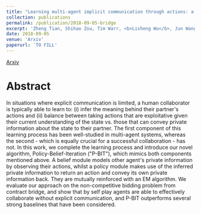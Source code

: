 ```yaml
---
title: "Learning multi-agent implicit communication through actions: a case study in Bridge, a collaborative imperfect information game"
collection: publications
permalink: /publication/2018-09-05-bridge
excerpt: 'Zheng Tian, Shihao Zou, Tim Warr, <b>Lisheng Wu</b>, Jun Wang. <i>In submission to AAAI 2019.</i>'
date: 2018-09-05
venue: 'Arxiv'
paperurl: 'TO FILL'
---
```


[Arxiv](https://arxiv.org/pdf/1810.04444.pdf)

# Abstract

In situations where explicit communication is limited, a human collaborator is typically able to learn to: (i) infer the meaning behind their partner's actions and (ii) balance between taking actions that are exploitative given their current understanding of the state vs. those that can convey private information about the state to their partner. The first component of this learning process has been well-studied in multi-agent systems, whereas the second - which is equally crucial for a successful collaboration - has not. In this work, we complete the learning process and introduce our novel algorithm, Policy-Belief-Iteration ("P-BIT"), which mimics both components mentioned above. A belief module models other agent's private information by observing their actions, whilst a policy module makes use of the inferred private information to return an action and convey its own private information back. They are mutually reinforced with an EM algorithm. We evaluate our approach on the non-competitive bidding problem from contract bridge, and show that by self play agents are able to effectively collaborate without explicit communication, and P-BIT outperforms several strong baselines that have been considered.